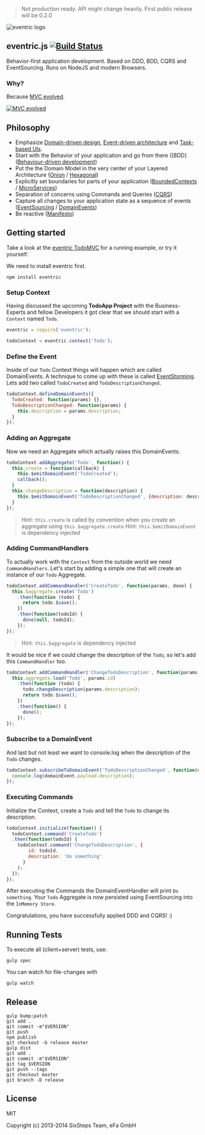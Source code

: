 > Not production ready. API might change heavily. First public release will be 0.2.0


![eventric logo](https://raw.githubusercontent.com/wiki/efacilitation/eventric/eventric_logo.png)

## eventric.js [![Build Status](https://travis-ci.org/efacilitation/eventric.svg?branch=master)](https://travis-ci.org/efacilitation/eventric)

Behavior-first application development. Based on DDD, BDD, CQRS and EventSourcing. Runs on NodeJS and modern Browsers.


### Why?

Because [MVC evolved](http://sixsteps.ghost.io/mvc-evolved/).

[![MVC evolved](http://img.youtube.com/vi/XSc7NPedAxw/0.jpg)](http://www.youtube.com/watch?v=XSc7NPedAxw)


## Philosophy

* Emphasize [Domain-driven design](https://www.goodreads.com/book/show/179133.Domain_Driven_Design), [Event-driven architecture](https://www.goodreads.com/book/show/12369902-event-centric) and [Task-based UIs](http://cqrs.wordpress.com/documents/task-based-ui).
* Start with the Behavior of your application and go from there ([BDD]([Behaviour-driven development](http://dannorth.net/introducing-bdd/))
* Put the the Domain Model in the very center of your Layered Architecture ([Onion](http://jeffreypalermo.com/blog/the-onion-architecture-part-1/) / [Hexagonal](http://alistair.cockburn.us/Hexagonal+architecture))
* Explicitly set boundaries for parts of your application ([BoundedContexts](https://en.wikipedia.org/wiki/Domain-driven_design#Bounded_context) / [MicroServices](http://martinfowler.com/articles/microservices.html))
* Separation of concerns using Commands and Queries ([CQRS](http://msdn.microsoft.com/en-us/library/jj554200.aspx))
* Capture all changes to your application state as a sequence of events ([EventSourcing](http://martinfowler.com/eaaDev/EventSourcing.html) / [DomainEvents](http://www.udidahan.com/2009/06/14/domain-events-salvation/))
* Be reactive ([Manifesto](http://www.reactivemanifesto.org))


## Getting started

Take a look at the [eventric TodoMVC](https://github.com/efacilitation/eventric-todoMVC) for a running example, or try it yourself:

We need to install eventric first.

```
npm install eventric
```


### Setup Context

Having discussed the upcoming **TodoApp Project** with the Business-Experts and fellow Developers it got clear that we should start with a `Context` named `Todo`.

```javascript
eventric = require('eventric');

todoContext = eventric.context('Todo');
```


### Define the Event

Inside of our `Todo` Context things will happen which are called DomainEvents. A technique to come up with these is called [EventStorming](http://ziobrando.blogspot.co.uk/2013/11/introducing-event-storming.html). Lets add two called `TodoCreated` and `TodoDescriptionChanged`.

```javascript
todoContext.defineDomainEvents({
  TodoCreated: function(params) {},
  TodoDescriptionChanged: function(params) {
    this.description = params.description;
  }
});
```


### Adding an Aggregate

Now we need an Aggregate which actually raises this DomainEvents.

```javascript
todoContext.addAggregate('Todo', function() {
  this.create = function(callback) {
    this.$emitDomainEvent('TodoCreated');
    callback();
  }
  this.changeDescription = function(description) {
    this.$emitDomainEvent('TodoDescriptionChanged', {description: description});
  }
});
```
> Hint: `this.create` is called by convention when you create an aggregate using `this.$aggregate.create`
> Hint: `this.$emitDomainEvent` is dependency injected


### Adding CommandHandlers

To actually work with the `Context` from the outside world we need `CommandHandlers`. Let's start by adding a simple one that will create an instance of our `Todo` Aggregate.

```javascript
todoContext.addCommandHandler('CreateTodo', function(params, done) {
  this.$aggregate.create('Todo')
    .then(function (todo) {
      return todo.$save();
    })
    .then(function(todoId) {
      done(null, todoId);
    });
});
```
> Hint: `this.$aggregate` is dependency injected

It would be nice if we could change the description of the `Todo`, so let's add this `CommandHandler` too.

```javascript
todoContext.addCommandHandler('ChangeTodoDescription', function(params, done) {
  this.aggregate.load('Todo', params.id)
    .then(function (todo) {
      todo.changeDescription(params.description);
      return todo.$save();
    })
    .then(function() {
      done();
    });
});
```


### Subscribe to a DomainEvent

And last but not least we want to console.log when the description of the `Todo` changes.

```javascript
todoContext.subscribeToDomainEvent('TodoDescriptionChanged', function(domainEvent) {
  console.log(domainEvent.payload.description);
});
```


### Executing Commands

Initialize the Context, create a `Todo` and tell the `Todo` to change its description.

```javascript
todoContext.initialize(function() {
  todoContext.command('CreateTodo')
  .then(function(todoId) {
    todoContext.command('ChangeTodoDescription', {
        id: todoId,
        description: 'Do something'
      }
    );
  });
});
```
After executing the Commands the DomainEventHandler will print `Do something`. Your `Todo` Aggregate is now persisted using EventSourcing into the `InMemory Store`.

Congratulations, you have successfully applied DDD and CQRS! :)


## Running Tests

To execute all (client+server) tests, use:

```shell
gulp spec
```

You can watch for file-changes with

```shell
gulp watch
```


## Release

```
gulp bump:patch
git add .
git commit -m"$VERSION"
git push
npm publish
git checkout -b release master
gulp dist
git add .
git commit -m"$VERSION"
git tag $VERSION
git push --tags
git checkout master
git branch -D release
```


## License

MIT

Copyright (c) 2013-2014 SixSteps Team, eFa GmbH
